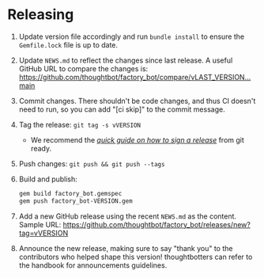 # Releasing

1. Update version file accordingly and run `bundle install` to ensure the `Gemfile.lock` file 
   is up to date.
1. Update `NEWS.md` to reflect the changes since last release.
   A useful GitHub URL to compare the changes is:
   <https://github.com/thoughtbot/factory_bot/compare/vLAST_VERSION...main>
1. Commit changes.
   There shouldn't be code changes,
   and thus CI doesn't need to run,
   so you can add "[ci skip]" to the commit message.
1. Tag the release: `git tag -s vVERSION`
    - We recommend the [_quick guide on how to sign a release_] from git ready.
1. Push changes: `git push && git push --tags`
1. Build and publish:

    ```bash
    gem build factory_bot.gemspec
    gem push factory_bot-VERSION.gem
    ```

1. Add a new GitHub release using the recent `NEWS.md` as the content. Sample
   URL: <https://github.com/thoughtbot/factory_bot/releases/new?tag=vVERSION>
1. Announce the new release, making sure to say "thank you" to the contributors who helped shape this version!
   thoughtbotters can refer to the handbook for announcements guidelines.

[_quick guide on how to sign a release_]: http://gitready.com/advanced/2014/11/02/gpg-sign-releases.html
